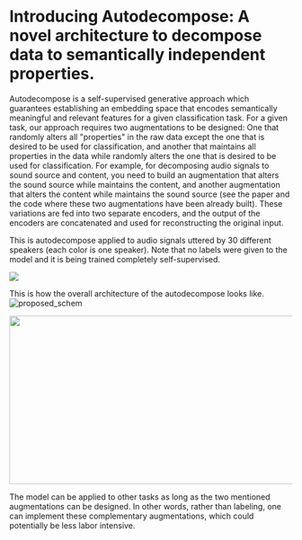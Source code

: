 # Introducing Autodecompose: A novel architecture to decompose data to semantically independent properties.

Autodecompose is a self-supervised generative approach which guarantees establishing an embedding space that encodes semantically meaningful and relevant features for a given classification task. For a given task, our approach requires two augmentations to be designed: One that randomly alters all "properties" in the raw data except the one that is desired to be used for classification, and another that maintains all properties in the data while randomly alters the one that is desired to be used for classification. For example, for decomposing audio signals to sound source and content, you need to build an augmentation that alters the sound source while maintains the content, and another augmentation that alters the content while maintains the sound source (see the paper and the code where these two augmentations have been already built). These variations are fed into two separate encoders, and the output of the encoders are concatenated and used for reconstructing the original input. 

This is autodecompose applied to audio signals uttered by 30 different speakers (each color is one speaker). Note that no labels were given to the model and it is being trained completely self-supervised.

![](https://github.com/rezabonyadi/autodecompose/blob/main/assets/20_people_voice_recog.gif)

This is how the overall architecture of the autodecompose looks like.
![proposed_schem](https://user-images.githubusercontent.com/25924343/214697989-59c7a20e-4f7d-4a59-8c41-d056fa2519c5.png)

<img src="https://user-images.githubusercontent.com/25924343/214697989-59c7a20e-4f7d-4a59-8c41-d056fa2519c5.png"  width="600" height="300">


The model can be applied to other tasks as long as the two mentioned augmentations can be designed. In other words, rather than labeling, one can implement these complementary augmentations, which could potentially be less labor intensive.

